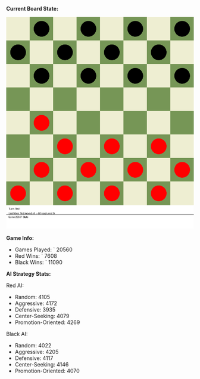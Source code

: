 
**Current Board State:**  
<!-- START_GIF -->
![Checkers Game](./checkers_game.gif)
<!-- END_GIF -->

**Game Info:**  
- Games Played: `<!-- GAMES_PLAYED --> 20560
- Red Wins: `<!-- RED_WINS --> 7608
- Black Wins: `<!-- BLACK_WINS --> 11090

<!-- AI_STATS -->
**AI Strategy Stats:**

Red AI:
- Random: 4105
- Aggressive: 4172
- Defensive: 3935
- Center-Seeking: 4079
- Promotion-Oriented: 4269

Black AI:
- Random: 4022
- Aggressive: 4205
- Defensive: 4117
- Center-Seeking: 4146
- Promotion-Oriented: 4070

